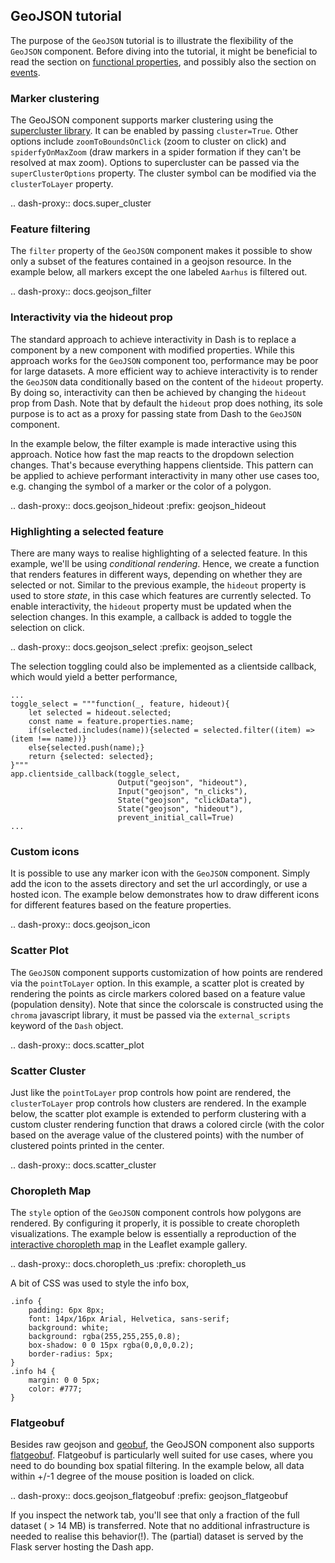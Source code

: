 ## GeoJSON tutorial

The purpose of the `GeoJSON` tutorial is to illustrate the flexibility of the `GeoJSON` component. Before diving into the tutorial, it might be beneficial to read the section on [functional properties](/docs/func_props), and possibly also the section on [events](/docs/events).

### Marker clustering

The GeoJSON component supports marker clustering using the [supercluster library](https://github.com/mapbox/supercluster). It can be enabled by passing `cluster=True`. Other options include `zoomToBoundsOnClick` (zoom to cluster on click) and `spiderfyOnMaxZoom` (draw markers in a spider formation if they can't be resolved at max zoom). Options to supercluster can be passed via the `superClusterOptions` property. The cluster symbol can be modified via the `clusterToLayer` property.

.. dash-proxy:: docs.super_cluster

### Feature filtering

The `filter` property of the `GeoJSON` component makes it possible to show only a subset of the features contained in a geojson resource. In the example below, all markers except the one labeled `Aarhus` is filtered out.

.. dash-proxy:: docs.geojson_filter

### Interactivity via the hideout prop

The standard approach to achieve interactivity in Dash is to replace a component by a new component with modified properties. While this approach works for the `GeoJSON` component too, performance may be poor for large datasets. A more efficient way to achieve interactivity is to render the `GeoJSON` data conditionally based on the content of the `hideout` property. By doing so, interactivity can then be achieved by changing the `hideout` prop from Dash. Note that by default the `hideout` prop does nothing, its sole purpose is to act as a proxy for passing state from Dash to the `GeoJSON` component.

In the example below, the filter example is made interactive using this approach. Notice how fast the map reacts to the dropdown selection changes. That's because everything happens clientside. This pattern can be applied to achieve performant interactivity in many other use cases too, e.g. changing the symbol of a marker or the color of a polygon.  

.. dash-proxy:: docs.geojson_hideout
   :prefix: geojson_hideout

### Highlighting a selected feature

There are many ways to realise highlighting of a selected feature. In this example, we'll be using _conditional rendering_. Hence, we create a function that renders features in different ways, depending on whether they are selected or not. Similar to the previous example, the `hideout` property is used to store _state_, in this case which features are currently selected. To enable interactivity, the `hideout` property must be updated when the selection changes. In this example, a callback is added to toggle the selection on click.

.. dash-proxy:: docs.geojson_select
   :prefix: geojson_select

The selection toggling could also be implemented as a clientside callback, which would yield a better performance,

    ...
    toggle_select = """function(_, feature, hideout){
        let selected = hideout.selected;
        const name = feature.properties.name;
        if(selected.includes(name)){selected = selected.filter((item) => (item !== name))}
        else{selected.push(name);}
        return {selected: selected};
    }"""
    app.clientside_callback(toggle_select,
                            Output("geojson", "hideout"),
                            Input("geojson", "n_clicks"),
                            State("geojson", "clickData"),
                            State("geojson", "hideout"),
                            prevent_initial_call=True)
    ...

### Custom icons

It is possible to use any marker icon with the `GeoJSON` component. Simply add the icon to the assets directory and set the url accordingly, or use a hosted icon. The example below demonstrates how to draw different icons for different features based on the feature properties.

.. dash-proxy:: docs.geojson_icon

### Scatter Plot

The `GeoJSON` component supports customization of how points are rendered via the `pointToLayer` option. In this example, a scatter plot is created by rendering the points as circle markers colored based on a feature value (population density). Note that since the colorscale is constructed using the `chroma` javascript library, it must be passed via the `external_scripts` keyword of the `Dash` object.

.. dash-proxy:: docs.scatter_plot

### Scatter Cluster

Just like the `pointToLayer` prop controls how point are rendered, the `clusterToLayer` prop controls how clusters are rendered. In the example below, the scatter plot example is extended to perform clustering with a custom cluster rendering function that draws a colored circle (with the color based on the average value of the clustered points) with the number of clustered points printed in the center.

.. dash-proxy:: docs.scatter_cluster


### Choropleth Map

The `style` option of the `GeoJSON` component controls how polygons are rendered. By configuring it properly, it is possible to create choropleth visualizations. The example below is essentially a reproduction of the [interactive choropleth map](https://leafletjs.com/examples/choropleth/) in the Leaflet example gallery. 

.. dash-proxy:: docs.choropleth_us
   :prefix: choropleth_us

A bit of CSS was used to style the info box,

    .info {
        padding: 6px 8px;
        font: 14px/16px Arial, Helvetica, sans-serif;
        background: white;
        background: rgba(255,255,255,0.8);
        box-shadow: 0 0 15px rgba(0,0,0,0.2);
        border-radius: 5px;
    }
    .info h4 {
        margin: 0 0 5px;
        color: #777;
    }

### Flatgeobuf

Besides raw geojson and [geobuf](https://github.com/mapbox/geobuf), the GeoJSON component also supports [flatgeobuf](http://flatgeobuf.org/). Flatgeobuf is particularly well suited for use cases, where you need to do bounding box spatial filtering. In the example below, 
all data within +/-1 degree of the mouse position is loaded on click. 

.. dash-proxy:: docs.geojson_flatgeobuf
   :prefix: geojson_flatgeobuf

If you inspect the network tab, you'll see that only a fraction of the full dataset ( > 14 MB) is transferred. Note that no additional infrastructure is needed to realise this behavior(!). The (partial) dataset is served by the Flask server hosting the Dash app.

